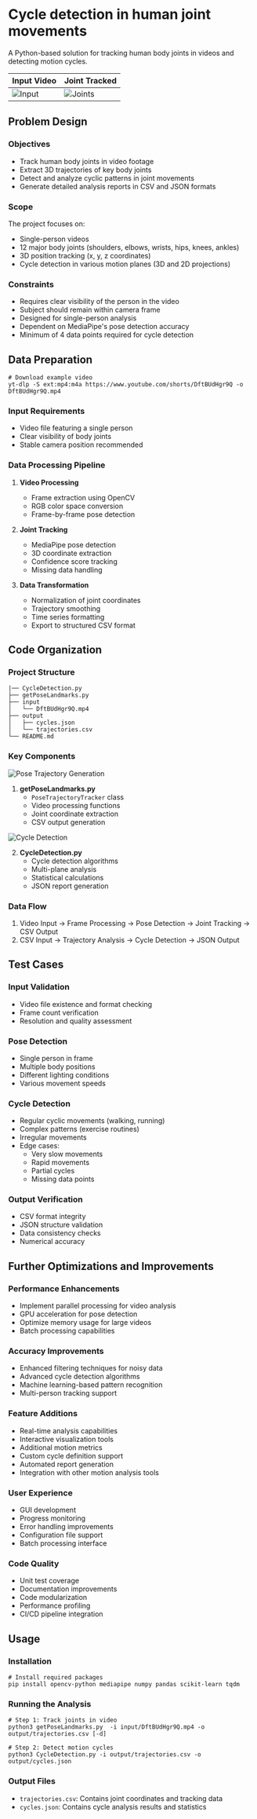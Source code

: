 # Cycle detection in human joint movements

A Python-based solution for tracking human body joints in videos and detecting motion cycles.

Input Video                        |  Joint Tracked                     |
-----------------------------------|------------------------------------|
![Input](../assets/ex02-input.gif) | ![Joints](../assets/ex02-debug.gif)| 


## Problem Design

### Objectives
- Track human body joints in video footage
- Extract 3D trajectories of key body joints
- Detect and analyze cyclic patterns in joint movements
- Generate detailed analysis reports in CSV and JSON formats

### Scope
The project focuses on:
- Single-person videos
- 12 major body joints (shoulders, elbows, wrists, hips, knees, ankles)
- 3D position tracking (x, y, z coordinates)
- Cycle detection in various motion planes (3D and 2D projections)

### Constraints
- Requires clear visibility of the person in the video
- Subject should remain within camera frame
- Designed for single-person analysis
- Dependent on MediaPipe's pose detection accuracy
- Minimum of 4 data points required for cycle detection

## Data Preparation
```shell
# Download example video
yt-dlp -S ext:mp4:m4a https://www.youtube.com/shorts/DftBUdHgr9Q -o DftBUdHgr9Q.mp4
```
### Input Requirements
- Video file featuring a single person
- Clear visibility of body joints
- Stable camera position recommended

### Data Processing Pipeline
1. **Video Processing**
   - Frame extraction using OpenCV
   - RGB color space conversion
   - Frame-by-frame pose detection

2. **Joint Tracking**
   - MediaPipe pose detection
   - 3D coordinate extraction
   - Confidence score tracking
   - Missing data handling

3. **Data Transformation**
   - Normalization of joint coordinates
   - Trajectory smoothing
   - Time series formatting
   - Export to structured CSV format

## Code Organization

### Project Structure
```
|── CycleDetection.py
├── getPoseLandmarks.py
├── input
│   └── DftBUdHgr9Q.mp4
├── output
│   ├── cycles.json
│   └── trajectories.csv
└── README.md

```

### Key Components

![Pose Trajectory Generation](../assets/ex02-01.png)

1. **getPoseLandmarks.py**
   - `PoseTrajectoryTracker` class
   - Video processing functions
   - Joint coordinate extraction
   - CSV output generation

![Cycle Detection](../assets/ex02-02.png)

2. **CycleDetection.py**
   - Cycle detection algorithms
   - Multi-plane analysis
   - Statistical calculations
   - JSON report generation

### Data Flow
1. Video Input → Frame Processing → Pose Detection → Joint Tracking → CSV Output
2. CSV Input → Trajectory Analysis → Cycle Detection → JSON Output

## Test Cases

### Input Validation
- Video file existence and format checking
- Frame count verification
- Resolution and quality assessment

### Pose Detection
- Single person in frame
- Multiple body positions
- Different lighting conditions
- Various movement speeds

### Cycle Detection
- Regular cyclic movements (walking, running)
- Complex patterns (exercise routines)
- Irregular movements
- Edge cases:
  - Very slow movements
  - Rapid movements
  - Partial cycles
  - Missing data points

### Output Verification
- CSV format integrity
- JSON structure validation
- Data consistency checks
- Numerical accuracy

## Further Optimizations and Improvements

### Performance Enhancements
- Implement parallel processing for video analysis
- GPU acceleration for pose detection
- Optimize memory usage for large videos
- Batch processing capabilities

### Accuracy Improvements
- Enhanced filtering techniques for noisy data
- Advanced cycle detection algorithms
- Machine learning-based pattern recognition
- Multi-person tracking support

### Feature Additions
- Real-time analysis capabilities
- Interactive visualization tools
- Additional motion metrics
- Custom cycle definition support
- Automated report generation
- Integration with other motion analysis tools

### User Experience
- GUI development
- Progress monitoring
- Error handling improvements
- Configuration file support
- Batch processing interface

### Code Quality
- Unit test coverage
- Documentation improvements
- Code modularization
- Performance profiling
- CI/CD pipeline integration

## Usage

### Installation
```shell
# Install required packages
pip install opencv-python mediapipe numpy pandas scikit-learn tqdm
```

### Running the Analysis
```shell
# Step 1: Track joints in video
python3 getPoseLandmarks.py  -i input/DftBUdHgr9Q.mp4 -o output/trajectories.csv [-d]

# Step 2: Detect motion cycles
python3 CycleDetection.py -i output/trajectories.csv -o output/cycles.json
```

### Output Files
- `trajectories.csv`: Contains joint coordinates and tracking data
- `cycles.json`: Contains cycle analysis results and statistics